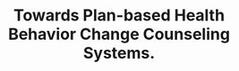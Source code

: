 ---
name: "Towards Plan Based Health Behavior Change Counseling"
title: "Towards Plan-based Health Behavior Change Counseling Systems."
project: null
event: "AAAI Spring Symposium on Argumentation for Consumers of Healthcare, Stanford, CA."
authors:
- name: "Bickmore, T.."
- name: "Sidner, C.."
year: 2006
resources:
- name: "AAAI06"
  src: "AAAI06.pdf"
external_url: null
draft: false
---